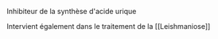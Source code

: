 Inhibiteur de la synthèse d'acide urique

Intervient également dans le traitement de la [[Leishmaniose]]